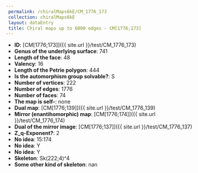 ```yaml
--- 
 permalink: /chiralMaps6kE/CM_1776_173 
 collection: chiralMaps6kE
 layout: dataEntry
 title: Chiral maps up to 6000 edges - CM[1776;173]
---
```


- **ID**: [CM[1776;173]]({{ site.url }}/test/CM_1776_173)
- **Genus of the underlying surface**: 741
- **Length of the face**: 48
- **Valency**: 16
- **Length of the Petrie polygon**: 444
- **Is the automorphism group solvable?**: S
- **Number of vertices**: 222
- **Number of edges**: 1776
- **Number of faces**: 74
- **The map is self-**: none
- **Dual map**: [CM[1776;139]]({{ site.url }}/test/CM_1776_139)
- **Mirror (enantihomorphic) map**: [CM[1776;174]]({{ site.url }}/test/CM_1776_174)
- **Dual of the mirror image**: [CM[1776;137]]({{ site.url }}/test/CM_1776_137)
- **Z_q-Exponent?**: 2
- **No idea**:  15:174
- **No idea**: Y
- **No idea**: Y
- **Skeleton**: Sk(222;4)^4
- **Some other kind of skeleton**: nan
